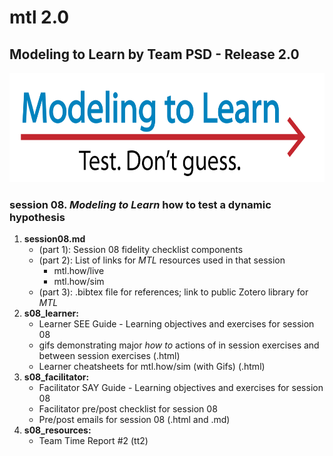 # mtl 2.0

## Modeling to Learn by Team PSD - Release 2.0

<img src = "https://github.com/lzim/teampsd/blob/master/resources/logos/mtl_testdontguess_sm.png"
     height = "175" width = "650">

### session 08. *Modeling to Learn* how to test a **dynamic hypothesis**

1. **session08.md**
    - (part 1): Session 08 fidelity checklist components
    - (part 2): List of links for *MTL* resources used in that session
      - mtl.how/live
      - mtl.how/sim
    - (part 3): .bibtex file for references; link to public Zotero library for *MTL*
2. **s08_learner:**
    - Learner SEE Guide - Learning objectives and exercises for session 08
    - gifs demonstrating major *how to* actions of in session exercises and between session exercises (.html)
    - Learner cheatsheets for mtl.how/sim (with Gifs) (.html)
3. **s08_facilitator:**
    - Facilitator SAY Guide - Learning objectives and exercises for session 08
    - Facilitator pre/post checklist for session 08
    - Pre/post emails for session 08 (.html and .md)
4. **s08_resources:**
    - Team Time Report #2 (tt2)
